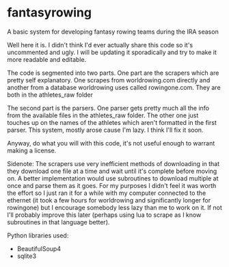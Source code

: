 # fantasyrowing
A basic system for developing fantasy rowing teams during the IRA season

Well here it is. I didn't think I'd ever actually share this code so it's uncommented and ugly. I will be updating it sporadically and try to make it more readable and editable.

The code is segmented into two parts. One part are the scrapers which are pretty self explanatory. One scrapes from worldrowing.com directly and another from a database worldrowing uses called rowingone.com. They are both in the athletes_raw folder

The second part is the parsers. One parser gets pretty much all the info from the available files in the athletes_raw folder. The other one just touches up on the names of the athletes which aren't formatted in the first parser. This system, mostly arose cause I'm lazy. I think I'll fix it soon.

Anyway, do what you will with this code, it's not useful enough to warrant making a license.

Sidenote: The scrapers use very inefficient methods of downloading in that they download one file at a time and wait until it's complete before moving on. A better implementation would use subroutines to download multiple at once and parse them as it goes. For my purposes I didn't feel it was worth the effort so I just ran it for a while with my computer connected to the ethernet (it took a few hours for worldrowing and significantly longer for rowingone) but I encourage somebody less lazy than me to work on it. If not I'll probably improve this later (perhaps using lua to scrape as I know subroutines in that language better).

Python libraries used:

- BeautifulSoup4
- sqlite3
